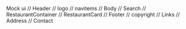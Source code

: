 Mock ui
// Header
//  logo
//  navitems
// Body
//  Search
//  RestaurantContainer
//    RestaurantCard
// Footer
//  copyright
//  Links
//  Address
//  Contact